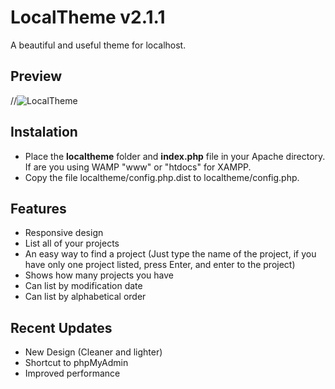LocalTheme v2.1.1
==============

A beautiful and useful theme for localhost.

Preview
-----------

//![LocalTheme](http://www.victorcamargo.com.br/localtheme/localtheme-example.jpg)

Instalation
-----------

- Place the <strong>localtheme</strong> folder and <strong>index.php</strong> file in your Apache directory.
If are you using WAMP "www" or "htdocs" for XAMPP.
- Copy the file localtheme/config.php.dist to localtheme/config.php.

Features
-------------------------------

- Responsive design
- List all of your projects
- An easy way to find a project (Just type the name of the project, if you have only one project listed, press Enter, and enter to the project)
- Shows how many projects you have
- Can list by modification date
- Can list by alphabetical order

Recent Updates
-------------------------------

- New Design (Cleaner and lighter)
- Shortcut to phpMyAdmin
- Improved performance
